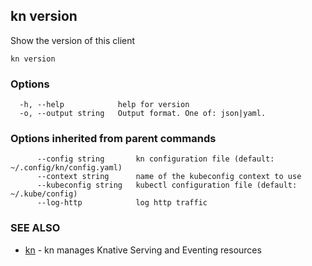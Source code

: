 ## kn version

Show the version of this client

```
kn version
```

### Options

```
  -h, --help            help for version
  -o, --output string   Output format. One of: json|yaml.
```

### Options inherited from parent commands

```
      --config string       kn configuration file (default: ~/.config/kn/config.yaml)
      --context string      name of the kubeconfig context to use
      --kubeconfig string   kubectl configuration file (default: ~/.kube/config)
      --log-http            log http traffic
```

### SEE ALSO

* [kn](kn.md)	 - kn manages Knative Serving and Eventing resources

